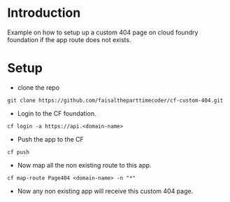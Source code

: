 # Introduction

Example on how to setup up a custom 404 page on cloud foundry foundation if the app route does not exists.

# Setup

+ clone the repo

```
git clone https://github.com/faisaltheparttimecoder/cf-custom-404.git
```

+ Login to the CF foundation.

```
cf login -a https://api.<domain-name>
```

+ Push the app to the CF 

```
cf push
```

+ Now map all the non existing route to this app.

```
cf map-route Page404 <domain-name> -n "*"
```

+ Now any non existing app will receive this custom 404 page.
